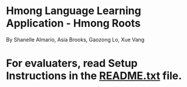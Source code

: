 # Hmong Language Learning Application - Hmong Roots
By Shanelle Almario, Asia Brooks, Gaozong Lo, Xue Vang


# For evaluaters, read Setup Instructions in the [README.txt](https://github.com/xvang3/HLLA/blob/master/README.txt) file.
